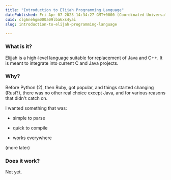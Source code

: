```yaml
---
title: "Introduction to Elijah Programming Language"
datePublished: Fri Apr 07 2023 14:34:27 GMT+0000 (Coordinated Universal Time)
cuid: clg6nehgm000a09lba6xs4yai
slug: introduction-to-elijah-programming-language

---
```


### What is it?

Elijjah is a high-level language suitable for replacement of Java and C++. It is meant to integrate into current C and Java projects.

### Why?

Before Python (2), then Ruby, got popular, and things started changing (Rust?), there was no other real choice except Java, and for various reasons that didn't catch on.

I wanted something that was:

* simple to parse
    
* quick to compile
    
* works everywhere
    

(more later)

### Does it work?

Not yet.